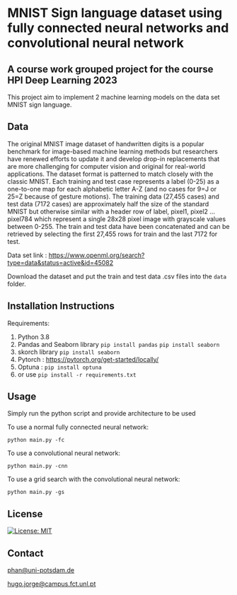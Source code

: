 # MNIST Sign language dataset using fully connected neural networks and convolutional neural network
## A course work grouped project for the course HPI Deep Learning 2023
This project aim to implement 2 machine learning models on the data set MNIST sign language.
## Data
The original MNIST image dataset of handwritten digits is a popular benchmark for image-based machine learning methods but researchers have renewed efforts to update it and develop drop-in replacements that are more challenging for computer vision and original for real-world applications. The dataset format is patterned to match closely with the classic MNIST. Each training and test case represents a label (0-25) as a one-to-one map for each alphabetic letter A-Z (and no cases for 9=J or 25=Z because of gesture motions). The training data (27,455 cases) and test data (7172 cases) are approximately half the size of the standard MNIST but otherwise similar with a header row of label, pixel1, pixel2 ... pixel784 which represent a single 28x28 pixel image with grayscale values between 0-255. The train and test data have been concatenated and can be retrieved by selecting the first 27,455 rows for train and the last 7172 for test.

Data set link : https://www.openml.org/search?type=data&status=active&id=45082

Download the dataset and put the train and test data .csv files into the `data` folder.
## Installation Instructions
Requirements:
1. Python 3.8
1. Pandas and Seaborn library
    `pip install pandas`
    `pip install seaborn`
1. skorch library
    `pip install seaborn`
1. Pytorch : https://pytorch.org/get-started/locally/
2. Optuna : `pip install optuna`
3. or use `pip install -r requirements.txt`
## Usage
Simply run the python script and provide architecture to be used

To use a normal fully connected neural network:

`python main.py -fc`

To use a convolutional neural network:

`python main.py -cnn`

To use a grid search with the convolutional neural network:

`python main.py -gs`

## License
[![License: MIT](https://img.shields.io/badge/License-MIT-yellow.svg)](https://opensource.org/licenses/MIT)

## Contact
phan@uni-potsdam.de

hugo.jorge@campus.fct.unl.pt
